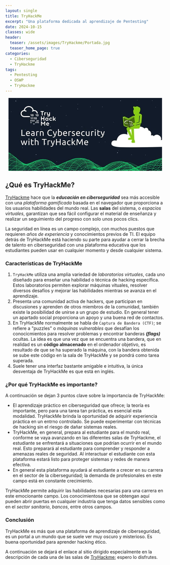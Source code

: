 ```yaml
---
layout: single
title: TryHackMe
excerpt: "Una plataforma dedicada al aprendizaje de Pentesting"
date: 2024-10-15
classes: wide
header:
  teaser: /assets/images/TryHackme/Portada.jpg
  teaser_home_page: true
categories:
  - Ciberseguridad
  - TryHackme
tags:
  - Pentesting
  - OSWP
  - TryHackme
---
```


<p align="center">
<img src="/assets/images/TryHackme/Portada.jpg">
</p>

## ¿Qué es TryHackMe?

[TryHackme](https://tryhackme.com/) hace que la ***educación en ciberseguridad*** sea más accesible con una *plataforma gamificada* basada en el navegador que proporciona a los usuarios habilidades del mundo real. Las **salas** del sistema, o *espacios virtuales*, garantizan que sea fácil configurar el material de enseñanza y realizar un seguimiento del progreso con solo unos pocos clics.

La seguridad en línea es un campo complejo, con muchos puestos que requieren *años de experiencia* y conocimientos previos de TI. El equipo detrás de TryHackMe está haciendo su parte para ayudar a cerrar la brecha de talento en ciberseguridad con una plataforma educativa que los estudiantes pueden usar en cualquier momento y desde cualquier sistema.

### Características de TryHackMe

1. `TryHackMe` utiliza una amplia variedad de *laboratorios virtuales*, cada uno diseñado para enseñar una habilidad o técnica de hacking específica. Estos laboratorios permiten explorar máquinas vituales, resolver diversos desafíos y mejorar las habilidades mientras se avanza en el aprendizaje.
2. Presenta una comunidad activa de hackers, que participan en discusiones y aprenden de otros miembros de la comunidad, también existe la posibilidad de unirse a un grupo de estudio. En general tener un apartado social proporciona un apoyo y una buena red de contactos.
3. En TryHackMe normalmente se habla de `Captura de Bandera (CTF)`; se refiere a "puzzles" o *máquinas vulnerables* que desafían los conocicmientos para resolver problemas y encontrar banderas ***(flags)*** ocultas. La idea es que una vez que se encuentra una bandera, que en realidad es un **código almacenado** en el ordenador objetivo, es resultado de que se ha superado la máquina, con la bandera obtenida se sube este código en la sala de TryHackMe y se pondrá como tarea superada.
4. Suele tener una interfaz bastante amigable e intuitiva, la única desventaja de TryHackMe es que está en inglés.

### ¿Por qué TryHackMe es importante?

A continuación se dejan 3 puntos clave sobre la importancia de TryHackMe:

- El aprendizaje práctico en ciberseguridad que ofrece; la teoría es importante, pero para una tarea tan práctica, es esencial esta modalidad. TryHackMe brinda la oportunidad de adquirir experiencia práctica en un entrno controlado. Se puede experimentar con técnicas de hacking sin el riesgo de dañar sistemas reales.
- TryHackMe, en general, prepara al estudiante para el mundo real, conforme se vaya avanzando en las diferentes salas de TryHackme, el estudiante se enfrentará a situaciones que podrían ocurrir en el mundo real. Esto preparará al estudiante para comprender y responder a amenazas reales de seguridad. Al interactuar el estudiante con esta plataforma estará listo para proteger sistemas y redes de manera efectiva.
- En general esta plataforma ayudará al estudiante a crecer en su carrera en el sector de la ciberseguridad; la demanda de profesionales en este campo está en constante crecimiento.

TryHackMe permite adquirir las habilidades necesarias para una carrera en este emocionante campo. Los conocimientosa que se obtengan aquí pueden abrir puertas en cualquier industria que tenga datos sensibles como en el *sector sanitario*, *bancos*, entre otros campos.

### Conclusión
TryHackMe es más que una plataforma de aprendizaje de ciberseguridad, es un portal a un mundo que se suele ver muy oscuro y misterioso. Es buena oportunidad para aprender hacking ético.

A continuación se dejará el enlace al sitio dirigido especialmente en la descripción de cada una de las salas de [TryHackme](https://tryhackme.4kiing.net/); espero lo disfrutes.
